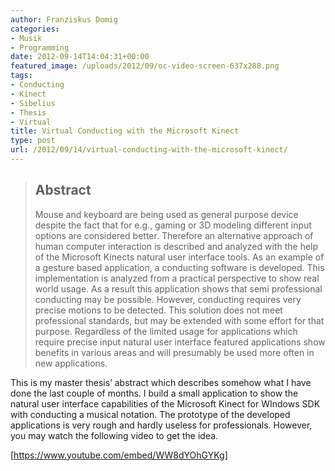 ```yaml
---
author: Franziskus Domig
categories:
- Musik
- Programming
date: 2012-09-14T14:04:31+00:00
featured_image: /uploads/2012/09/oc-video-screen-637x288.png
tags:
- Conducting
- Kinect
- Sibelius
- Thesis
- Virtual
title: Virtual Conducting with the Microsoft Kinect
type: post
url: /2012/09/14/virtual-conducting-with-the-microsoft-kinect/
---
```


> ## Abstract
> 
> Mouse and keyboard are being used as general purpose device despite the fact that for e.g., gaming or 3D modeling different input options are considered better. Therefore an alternative approach of human computer interaction is described and analyzed with the help of the Microsoft Kinects natural user interface tools. As an example of a gesture based application, a conducting software is developed. This implementation is analyzed from a practical perspective to show real world usage. As a result this application shows that semi professional conducting may be possible. However, conducting requires very precise motions to be detected. This solution does not meet professional standards, but may be extended with some effort for that purpose. Regardless of the limited usage for applications which require precise input natural user interface featured applications show benefits in various areas and will presumably be used more often in new applications.

This is my master thesis&#8217; abstract which describes somehow what I have done the last couple of months. I build a small application to show the natural user interface capabilities of the Microsoft Kinect for WIndows SDK with conducting a musical notation. The prototype of the developed applications is very rough and hardly useless for professionals. However, you may watch the following video to get the idea.

[https://www.youtube.com/embed/WW8dYOhGYKg]
